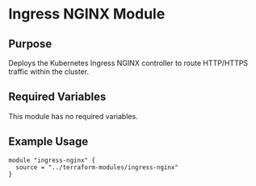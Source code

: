 # Ingress NGINX Module

## Purpose
Deploys the Kubernetes Ingress NGINX controller to route HTTP/HTTPS traffic within the cluster.

## Required Variables
This module has no required variables.

## Example Usage
```hcl
module "ingress-nginx" {
  source = "../terraform-modules/ingress-nginx"
}
```
